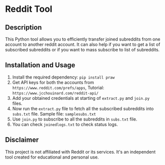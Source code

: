 # Reddit Tool

## Description

This Python tool allows you to efficiently transfer joined subreddits from one account to another reddit account.
It can also help if you want to get a list of subscribed subreddits or if you want to mass subscribe to list of subreddits.

## Installation and Usage

1. Install the required dependency: `pip install praw`
2. Get API keys for both the accounts from `https://www.reddit.com/prefs/apps`, Tutorial: `https://www.jcchouinard.com/reddit-api/`
3. Add your obtained credentials at starting of `extract.py` and `join.py` files.
4. Now run the `extract.py` file to fetch all the subscribed subreddits into `subs.txt` file. Sample file: `samplesubs.txt`
5. Use `join.py` to subscribe to all the subreddits in `subs.txt` file.
6. You can check `joinedlogs.txt` to check status logs.

## Disclaimer
This project is not affiliated with Reddit or its services. It's an independent tool created for educational and personal use.
